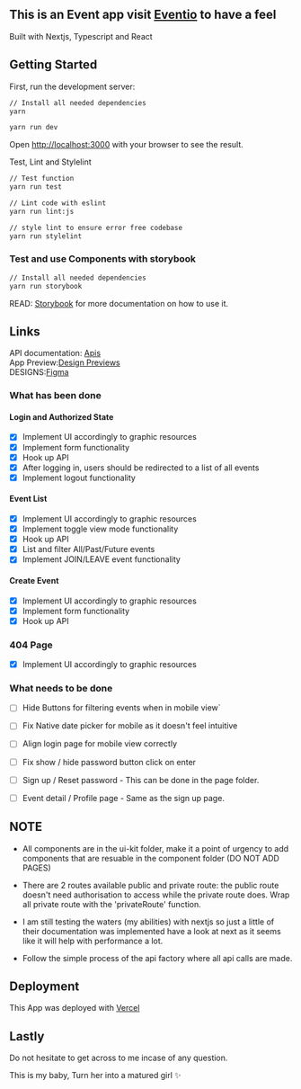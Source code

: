 ## This is an Event app visit [Eventio](https://project-eventio-4mtij4f94-dgovnor.vercel.app/) to have a feel

Built with Nextjs, Typescript and React

## Getting Started

First, run the development server:

```bash
// Install all needed dependencies
yarn

yarn run dev


```

Open [http://localhost:3000](http://localhost:3000) with your browser to see the result.

Test, Lint and Stylelint

```bash
// Test function
yarn run test

// Lint code with eslint
yarn run lint:js

// style lint to ensure error free codebase
yarn run stylelint


```

### Test and use Components with storybook

```bash
// Install all needed dependencies
yarn run storybook

```

READ: [Storybook](https://storybook.js.org/docs/react/get-started/introduction) for more documentation on how to use it.

## Links

API documentation: [Apis](https://strvtestprojectv2.docs.apiary.io/)\
 App Preview:[Design Previews](https://drive.google.com/drive/folders/1NCcD0u-3UMiP8PXkzL-Embyw3_AcpTBi)\
 DESIGNS:[Figma](https://www.figma.com/file/1sXplbYZYnKSb6eXaJ44pT/Eventio---Frontend-Test-Project)

### What has been done

#### Login and Authorized State

- [x] Implement UI accordingly to graphic resources
- [x] Implement form functionality
- [x] Hook up API
- [x] After logging in, users should be redirected to a list of all events
- [x] Implement logout functionality

#### Event List

- [x] Implement UI accordingly to graphic resources
- [x] Implement toggle view mode functionality
- [x] Hook up API
- [x] List and filter All/Past/Future events
- [x] Implement JOIN/LEAVE event functionality

#### Create Event

- [x] Implement UI accordingly to graphic resources
- [x] Implement form functionality
- [x] Hook up API

### 404 Page

- [x] Implement UI accordingly to graphic resources

### What needs to be done

- [ ] Hide Buttons for filtering events when in mobile view`

- [ ] Fix Native date picker for mobile as it doesn't feel intuitive

- [ ] Align login page for mobile view correctly

- [ ] Fix show / hide password button click on enter

- [ ] Sign up / Reset password - This can be done in the page folder.

- [ ] Event detail / Profile page - Same as the sign up page.

## NOTE

- All components are in the ui-kit folder, make it a point of urgency to add components that are resuable in the component folder (DO NOT ADD PAGES)

- There are 2 routes available public and private route: the public route doesn't need authorisation to access while the private route does. Wrap all private route with the 'privateRoute' function.

- I am still testing the waters (my abilities) with nextjs so just a little of their documentation was implemented have a look at next as it seems like it will help with performance a lot.

- Follow the simple process of the api factory where all api calls are made.

## Deployment

This App was deployed with [Vercel](https://vercel.com/)

## Lastly

Do not hesitate to get across to me incase of any question.

This is my baby, Turn her into a matured girl :sparkles:
